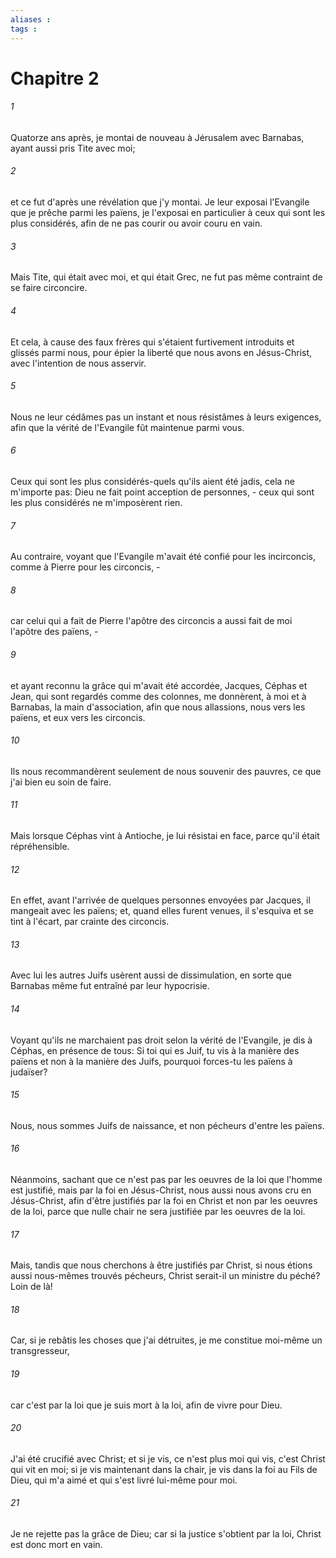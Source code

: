 ```yaml
---
aliases : 
tags : 
---
```


# Chapitre 2

###### 1
Quatorze ans après, je montai de nouveau à Jérusalem avec Barnabas, ayant aussi pris Tite avec moi;
###### 2
et ce fut d'après une révélation que j'y montai. Je leur exposai l'Evangile que je prêche parmi les païens, je l'exposai en particulier à ceux qui sont les plus considérés, afin de ne pas courir ou avoir couru en vain.
###### 3
Mais Tite, qui était avec moi, et qui était Grec, ne fut pas même contraint de se faire circoncire.
###### 4
Et cela, à cause des faux frères qui s'étaient furtivement introduits et glissés parmi nous, pour épier la liberté que nous avons en Jésus-Christ, avec l'intention de nous asservir.
###### 5
Nous ne leur cédâmes pas un instant et nous résistâmes à leurs exigences, afin que la vérité de l'Evangile fût maintenue parmi vous.
###### 6
Ceux qui sont les plus considérés-quels qu'ils aient été jadis, cela ne m'importe pas: Dieu ne fait point acception de personnes, - ceux qui sont les plus considérés ne m'imposèrent rien.
###### 7
Au contraire, voyant que l'Evangile m'avait été confié pour les incirconcis, comme à Pierre pour les circoncis, -
###### 8
car celui qui a fait de Pierre l'apôtre des circoncis a aussi fait de moi l'apôtre des païens, -
###### 9
et ayant reconnu la grâce qui m'avait été accordée, Jacques, Céphas et Jean, qui sont regardés comme des colonnes, me donnèrent, à moi et à Barnabas, la main d'association, afin que nous allassions, nous vers les païens, et eux vers les circoncis.
###### 10
Ils nous recommandèrent seulement de nous souvenir des pauvres, ce que j'ai bien eu soin de faire.
###### 11
Mais lorsque Céphas vint à Antioche, je lui résistai en face, parce qu'il était répréhensible.
###### 12
En effet, avant l'arrivée de quelques personnes envoyées par Jacques, il mangeait avec les païens; et, quand elles furent venues, il s'esquiva et se tint à l'écart, par crainte des circoncis.
###### 13
Avec lui les autres Juifs usèrent aussi de dissimulation, en sorte que Barnabas même fut entraîné par leur hypocrisie.
###### 14
Voyant qu'ils ne marchaient pas droit selon la vérité de l'Evangile, je dis à Céphas, en présence de tous: Si toi qui es Juif, tu vis à la manière des païens et non à la manière des Juifs, pourquoi forces-tu les païens à judaïser?
###### 15
Nous, nous sommes Juifs de naissance, et non pécheurs d'entre les païens.
###### 16
Néanmoins, sachant que ce n'est pas par les oeuvres de la loi que l'homme est justifié, mais par la foi en Jésus-Christ, nous aussi nous avons cru en Jésus-Christ, afin d'être justifiés par la foi en Christ et non par les oeuvres de la loi, parce que nulle chair ne sera justifiée par les oeuvres de la loi.
###### 17
Mais, tandis que nous cherchons à être justifiés par Christ, si nous étions aussi nous-mêmes trouvés pécheurs, Christ serait-il un ministre du péché? Loin de là!
###### 18
Car, si je rebâtis les choses que j'ai détruites, je me constitue moi-même un transgresseur,
###### 19
car c'est par la loi que je suis mort à la loi, afin de vivre pour Dieu.
###### 20
J'ai été crucifié avec Christ; et si je vis, ce n'est plus moi qui vis, c'est Christ qui vit en moi; si je vis maintenant dans la chair, je vis dans la foi au Fils de Dieu, qui m'a aimé et qui s'est livré lui-même pour moi.
###### 21
Je ne rejette pas la grâce de Dieu; car si la justice s'obtient par la loi, Christ est donc mort en vain.
